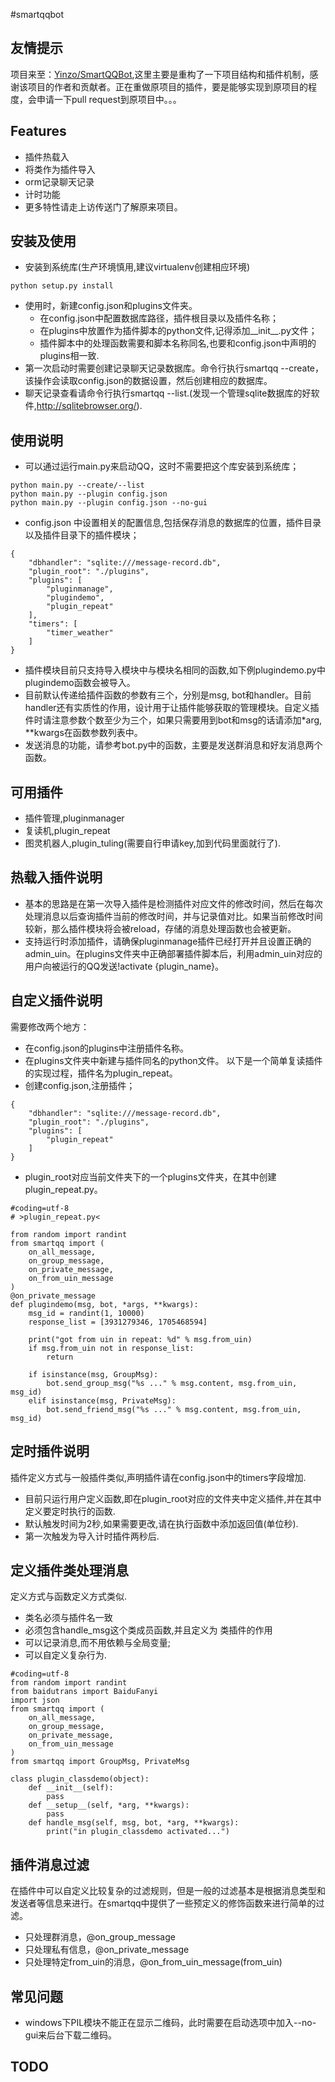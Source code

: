 #smartqqbot

友情提示
-------
项目来至：[Yinzo/SmartQQBot](https://github.com/Yinzo/SmartQQBot),这里主要是重构了一下项目结构和插件机制，感谢该项目的作者和贡献者。正在重做原项目的插件，要是能够实现到原项目的程度，会申请一下pull request到原项目中。。。

Features
--------

* 插件热载入
* 将类作为插件导入
* orm记录聊天记录
* 计时功能
* 更多特性请走上访传送门了解原来项目。

安装及使用
-------
* 安装到系统库(生产环境慎用,建议virtualenv创建相应环境)
```
python setup.py install
```
* 使用时，新建config.json和plugins文件夹。
    * 在config.json中配置数据库路径，插件根目录以及插件名称；
    * 在plugins中放置作为插件脚本的python文件,记得添加\_\_init\_\_.py文件；
    * 插件脚本中的处理函数需要和脚本名称同名,也要和config.json中声明的plugins相一致.
* 第一次启动时需要创建记录聊天记录数据库。命令行执行smartqq --create，该操作会读取config.json的数据设置，然后创建相应的数据库。
* 聊天记录查看请命令行执行smartqq --list.(发现一个管理sqlite数据库的好软件,http://sqlitebrowser.org/).

使用说明
------------

* 可以通过运行main.py来启动QQ，这时不需要把这个库安装到系统库；
```
python main.py --create/--list
python main.py --plugin config.json
python main.py --plugin config.json --no-gui
```
* config.json 中设置相关的配置信息,包括保存消息的数据库的位置，插件目录以及插件目录下的插件模块；
```
{
    "dbhandler": "sqlite:///message-record.db",
    "plugin_root": "./plugins",
    "plugins": [
        "pluginmanage",
        "plugindemo",
        "plugin_repeat"
    ],
    "timers": [
        "timer_weather"    
    ]
}
```
* 插件模块目前只支持导入模块中与模块名相同的函数,如下例plugindemo.py中plugindemo函数会被导入。
* 目前默认传递给插件函数的参数有三个，分别是msg, bot和handler。目前handler还有实质性的作用，设计用于让插件能够获取的管理模块。自定义插件时请注意参数个数至少为三个，如果只需要用到bot和msg的话请添加\*arg, \*\*kwargs在函数参数列表中。
* 发送消息的功能，请参考bot.py中的函数，主要是发送群消息和好友消息两个函数。

可用插件
-------
* 插件管理,pluginmanager
* 复读机,plugin_repeat
* 图灵机器人,plugin_tuling(需要自行申请key,加到代码里面就行了).

热载入插件说明
-------------
* 基本的思路是在第一次导入插件是检测插件对应文件的修改时间，然后在每次处理消息以后查询插件当前的修改时间，并与记录值对比。如果当前修改时间较新，那么插件模块将会被reload，存储的消息处理函数也会被更新。
* 支持运行时添加插件，请确保pluginmanage插件已经打开并且设置正确的admin_uin。在plugins文件夹中正确部署插件脚本后，利用admin_uin对应的用户向被运行的QQ发送!activate {plugin_name}。

自定义插件说明
-------------
需要修改两个地方：
* 在config.json的plugins中注册插件名称。
* 在plugins文件夹中新建与插件同名的python文件。
以下是一个简单复读插件的实现过程，插件名为plugin_repeat。
* 创建config.json,注册插件；
```
{
    "dbhandler": "sqlite:///message-record.db",
    "plugin_root": "./plugins",
    "plugins": [
        "plugin_repeat"
    ]
}
```
* plugin_root对应当前文件夹下的一个plugins文件夹，在其中创建plugin_repeat.py。
```
#coding=utf-8
# >plugin_repeat.py<

from random import randint
from smartqq import (
    on_all_message,
    on_group_message,
    on_private_message,
    on_from_uin_message
)
@on_private_message
def plugindemo(msg, bot, *args, **kwargs):
    msg_id = randint(1, 10000)
    response_list = [3931279346, 1705468594]

    print("got from uin in repeat: %d" % msg.from_uin)
    if msg.from_uin not in response_list:
        return

    if isinstance(msg, GroupMsg):
        bot.send_group_msg("%s ..." % msg.content, msg.from_uin, msg_id)
    elif isinstance(msg, PrivateMsg):
        bot.send_friend_msg("%s ..." % msg.content, msg.from_uin, msg_id)
```

定时插件说明
------------
插件定义方式与一般插件类似,声明插件请在config.json中的timers字段增加.
* 目前只运行用户定义函数,即在plugin_root对应的文件夹中定义插件,并在其中定义要定时执行的函数.
* 默认触发时间为2秒,如果需要更改,请在执行函数中添加返回值(单位秒).
* 第一次触发为导入计时插件两秒后.

定义插件类处理消息
-----------------
定义方式与函数定义方式类似.
* 类名必须与插件名一致
* 必须包含handle_msg这个类成员函数,并且定义为
类插件的作用
* 可以记录消息,而不用依赖与全局变量;
* 可以自定义复杂行为.
```
#coding=utf-8
from random import randint
from baidutrans import BaiduFanyi
import json
from smartqq import (
    on_all_message,
    on_group_message,
    on_private_message,
    on_from_uin_message
)
from smartqq import GroupMsg, PrivateMsg

class plugin_classdemo(object):
    def __init__(self):
        pass
    def __setup__(self, *arg, **kwargs):
        pass
    def handle_msg(self, msg, bot, *arg, **kwargs):
        print("in plugin_classdemo activated...")
```

插件消息过滤
--------
在插件中可以自定义比较复杂的过滤规则，但是一般的过滤基本是根据消息类型和发送者等信息来进行。在smartqq中提供了一些预定义的修饰函数来进行简单的过滤。
* 只处理群消息，@on_group_message
* 只处理私有信息，@on_private_message
* 只处理特定from_uin的消息，@on_from_uin_message(from_uin)

常见问题
-------
* windows下PIL模块不能正在显示二维码，此时需要在启动选项中加入--no-gui来后台下载二维码。

TODO
----
